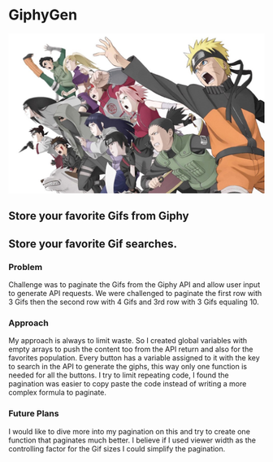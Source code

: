 # GiphyGen
![Welcome to Giphy Gen](assets/images/background.jpg "Welcome to Giphy Gen")
## Store your favorite Gifs from Giphy
## Store your favorite Gif searches.

### Problem
Challenge was to paginate the Gifs from the Giphy API and allow user input to generate API requests. 
We were challenged to paginate the first row with 3 Gifs then the second row with 4 Gifs and 3rd row with 3 Gifs equaling 10. 

### Approach
My approach is always to limit waste.
So I created global variables with empty arrays to push the content too from the API return and also for the favorites population. 
Every button has a variable assigned to it with the key to search in the API to generate the giphs, this way only one function is needed for all the buttons. 
I try to limit repeating code, I found the pagination was easier to copy paste the code instead of writing a more complex formula to paginate.

### Future Plans
I would like to dive more into my pagination on this and try to create one function that paginates much better.
I believe if I used viewer width as the controlling factor for the Gif sizes I could simplify the pagination.

